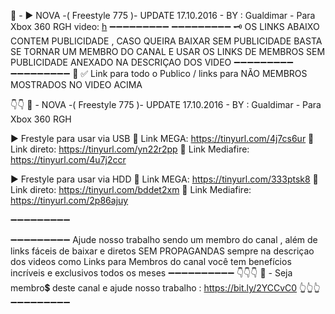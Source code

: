 📌 - ▶ NOVA  -( Freestyle 775 )-  UPDATE 17.10.2016  -
 BY : Gualdimar - Para Xbox 360 RGH
video: [h](https://youtu.be/lKEf2vG1k2M)
➖➖➖➖➖➖➖➖➖
➖➖➖➖➖➖➖➖➖
🗝
OS LINKS ABAIXO CONTEM PUBLICIDADE , CASO QUEIRA BAIXAR SEM PUBLICIDADE 
BASTA SE TORNAR UM MEMBRO DO CANAL E USAR OS LINKS DE MEMBROS SEM PUBLICIDADE ANEXADO 
NA DESCRIÇAO DOS VIDEO 
➖➖➖➖➖➖➖➖➖
➖➖➖➖➖➖➖➖➖
🔔
✅ Link para todo o Publico / links para NÃO MEMBROS 
MOSTRADOS NO VIDEO ACIMA 

👇👇
📌 - NOVA  -( Freestyle 775 )-  UPDATE 17.10.2016  -
 BY : Gualdimar - Para Xbox 360 RGH

▶ Frestyle para usar via USB
🔗 Link MEGA: https://tinyurl.com/4j7cs6ur
🔗 Link direto: https://tinyurl.com/yn22r2pp
🔗 Link Mediafire: https://tinyurl.com/4u7j2ccr

▶ Frestyle para usar via HDD
🔗 Link MEGA: https://tinyurl.com/333ptsk8
🔗 Link direto: https://tinyurl.com/bddet2xm
🔗 Link Mediafire: https://tinyurl.com/2p86ajuy

➖➖➖➖➖➖➖➖➖


➖➖➖➖➖➖➖➖➖
Ajude nosso trabalho sendo um membro do canal , além de links fáceis de baixar e diretos
SEM PROPAGANDAS sempre na descriçao dos videos como Links para Membros do canal 
você tem benefícios incríveis e exclusivos todos os meses 
➖➖➖➖➖➖➖➖➖➖
👇👇👇
📌 - Seja membro💲 deste canal e ajude nosso trabalho :
https://bit.ly/2YCCvC0
👆👆👆
➖➖➖➖➖➖➖➖➖
